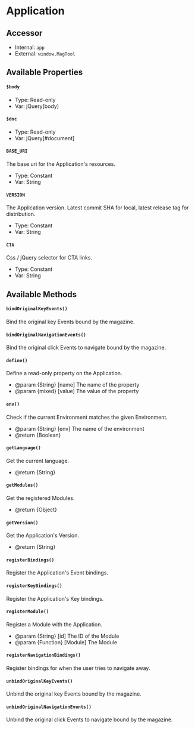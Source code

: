 # Application
<!-- [[TOC]] -->

## Accessor

 - Internal: `app`
 - External: `window.MagTool`

## Available Properties

#### `$body`

 - Type: Read-only
 - Var: jQuery[body]

#### `$doc`

 - Type: Read-only
 - Var: jQuery[#document]

#### `BASE_URI`

The base uri for the Application's resources.

 - Type: Constant
 - Var: String

#### `VERSION`

The Application version. Latest commit SHA for local, latest release tag for distribution.

 - Type: Constant
 - Var: String

#### `CTA`

Css / jQuery selector for CTA links.

 - Type: Constant
 - Var: String

## Available Methods

#### `bindOriginalKeyEvents()`

Bind the original key Events bound by the magazine.

#### `bindOriginalNavigationEvents()`

Bind the original click Events to navigate bound by the magazine.

#### `define()`

Define a read-only property on the Application.

 - @param  {String}   [name]  The name of the property
 - @param  {mixed}    [value] The value of the property

#### `env()`

Check if the current Environment matches the given Environment.

 - @param  {String}    [env]   The name of the environment
 - @return {Boolean}

#### `getLanguage()`

Get the current language.

 - @return {String}

#### `getModules()`

Get the registered Modules.

 - @return {Object}

#### `getVersion()`

Get the Application's Version.

 - @return {String}

#### `registerBindings()`

Register the Application's Event bindings.

#### `registerKeyBindings()`

Register the Application's Key bindings.

#### `registerModule()`

Register a Module with the Application.

 - @param  {String}   [id]     The ID of the Module
 - @param  {Function} [Module] The Module

#### `registerNavigationBindings()`

Register bindings for when the user tries to navigate away.

#### `unbindOriginalKeyEvents()`

Unbind the original key Events bound by the magazine.

#### `unbindOriginalNavigationEvents()`

Unbind the original click Events to navigate bound by the magazine.
